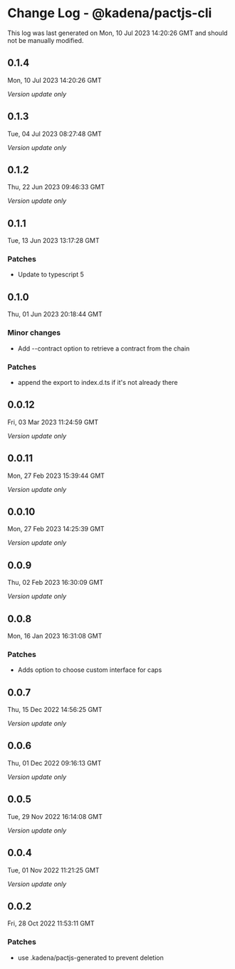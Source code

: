# Change Log - @kadena/pactjs-cli

This log was last generated on Mon, 10 Jul 2023 14:20:26 GMT and should not be manually modified.

## 0.1.4
Mon, 10 Jul 2023 14:20:26 GMT

_Version update only_

## 0.1.3
Tue, 04 Jul 2023 08:27:48 GMT

_Version update only_

## 0.1.2
Thu, 22 Jun 2023 09:46:33 GMT

_Version update only_

## 0.1.1
Tue, 13 Jun 2023 13:17:28 GMT

### Patches

- Update to typescript 5

## 0.1.0
Thu, 01 Jun 2023 20:18:44 GMT

### Minor changes

- Add --contract option to retrieve a contract from the chain

### Patches

- append the export to index.d.ts if it's not already there

## 0.0.12
Fri, 03 Mar 2023 11:24:59 GMT

_Version update only_

## 0.0.11
Mon, 27 Feb 2023 15:39:44 GMT

_Version update only_

## 0.0.10
Mon, 27 Feb 2023 14:25:39 GMT

_Version update only_

## 0.0.9
Thu, 02 Feb 2023 16:30:09 GMT

_Version update only_

## 0.0.8
Mon, 16 Jan 2023 16:31:08 GMT

### Patches

- Adds option to choose custom interface for caps

## 0.0.7
Thu, 15 Dec 2022 14:56:25 GMT

_Version update only_

## 0.0.6
Thu, 01 Dec 2022 09:16:13 GMT

_Version update only_

## 0.0.5
Tue, 29 Nov 2022 16:14:08 GMT

_Version update only_

## 0.0.4
Tue, 01 Nov 2022 11:21:25 GMT

_Version update only_

## 0.0.2
Fri, 28 Oct 2022 11:53:11 GMT

### Patches

- use .kadena/pactjs-generated to prevent deletion

